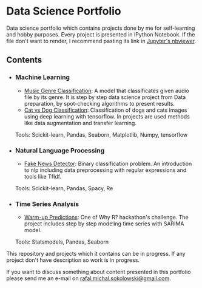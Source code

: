 # Data Science Portfolio
Data science portfolio which contains projects done by me for self-learning and hobby purposes. Every project is presented in IPython Notebook. If the file don't want to render, I recommend pasting its link in [Jupyter's nbviewer](https://nbviewer.jupyter.org/).


## Contents

- ### Machine Learning

     - [Music Genre Classification](https://github.com/sokoly35/Data_science_portfolio/blob/main/music%20genre%20classification/Music%20Genre%20Classificator.ipynb): A model that classificates given audio file by its genre. It is step by step data science project from Data preparation, by spot-checking algorithms to present results.
     - [Cat vs Dog Classification](https://github.com/sokoly35/Data_science_portfolio/blob/main/Dog%20vs%20Cat%20classification/cat%20vs%20dog%20project.ipynb): Classification of dogs and cats images using deep learning with tensorflow. In projects are used methods like data augmentation and transfer learning.

     Tools: Scickit-learn, Pandas, Seaborn, Matplotlib, Numpy, tensorflow

- ### Natural Language Processing

     - [Fake News Detector](https://github.com/sokoly35/Fake_news/blob/main/fake_news_detector.ipynb): Binary classification problem. An introduction to nlp including data preprocessing with regular expressions and tools like TfIdf.

     Tools: Scickit-learn, Pandas, Spacy, Re

- ### Time Series Analysis

     - [Warm-up Predictions](https://github.com/sokoly35/Data_science_portfolio/blob/main/warm%20up%20predictions/warm_up_prediction.ipynb): One of Why R? hackathon's challenge. The project includes step by step modeling time series with SARIMA model.

     Tools: Statsmodels, Pandas, Seaborn
     
This repository and projects which it contains can be in progress. If any project don't have description so work is in progress.

If you want to discuss something about content presented in this portfolio please send me an e-mail on rafal.michal.sokolowski@gmail.com.



